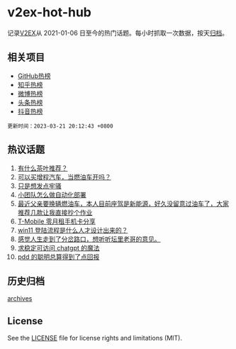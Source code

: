 # v2ex-hot-hub

 记录[V2EX](https://www.v2ex.com/)从 2021-01-06 日至今的热门话题。每小时抓取一次数据，按天[归档](archives)。
 
 ## 相关项目

- [GitHub热榜](https://github.com/lonnyzhang423/github-hot-hub)
- [知乎热榜](https://github.com/lonnyzhang423/zhihu-hot-hub)
- [微博热榜](https://github.com/lonnyzhang423/weibo-hot-hub)
- [头条热榜](https://github.com/lonnyzhang423/toutiao-hot-hub)
- [抖音热榜](https://github.com/lonnyzhang423/douyin-hot-hub)


 `更新时间：2023-03-21 20:12:43 +0800`

## 热议话题

1. [有什么茶叶推荐？](https://www.v2ex.com/t/925732)
1. [可以买增程汽车，当燃油车开吗？](https://www.v2ex.com/t/925761)
1. [只是想发点牢骚](https://www.v2ex.com/t/925826)
1. [小团队怎么做自动化部署](https://www.v2ex.com/t/925752)
1. [最近父亲要换辆燃油车，本人目前座驾是新能源，好久没留意过油车了，大家推荐几款让我直接抄个作业](https://www.v2ex.com/t/925736)
1. [T-Mobile 零月租手机卡分享](https://www.v2ex.com/t/925836)
1. [win11 登陆流程是什么人才设计出来的？](https://www.v2ex.com/t/925798)
1. [感觉人生走到了分岔路口，想听听坛里老哥的意见。](https://www.v2ex.com/t/925731)
1. [求稳定可访问 chatgpt 的魔法](https://www.v2ex.com/t/925757)
1. [pdd 的聪明总算得到了点回报](https://www.v2ex.com/t/925860)

## 历史归档

[archives](archives)

## License

See the [LICENSE](LICENSE) file for license rights and limitations (MIT).
